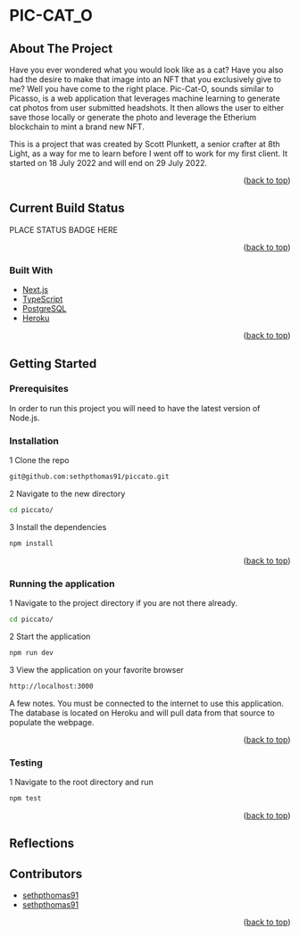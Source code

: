 # PIC-CAT_O

<!-- ABOUT THE PROJECT -->
## About The Project

Have you ever wondered what you would look like as a cat? Have you also had the desire to make that image into an NFT that you exclusively give to me? Well you have come to the right place. Pic-Cat-O, sounds similar to Picasso, is a web application that leverages machine learning to generate cat photos from user submitted headshots. It then allows the user to either save those locally or generate the photo and leverage the Etherium blockchain to mint a brand new NFT.

This is a project that was created by Scott Plunkett, a senior crafter at 8th Light, as a way for me to learn before I went off to work for my first client. It started on 18 July 2022 and will end on 29 July 2022.

<p align="right">(<a href="#top">back to top</a>)</p>

<!-- BUILD STATUS -->
## Current Build Status

PLACE STATUS BADGE HERE

<p align="right">(<a href="#top">back to top</a>)</p>


<!-- Built With -->
### Built With

* [Next.js](https://nextjs.org/)
* [TypeScript](https://www.typescriptlang.org/)
* [PostgreSQL](https://www.postgresql.org/)
* [Heroku](https://id.heroku.com/)

<p align="right">(<a href="#top">back to top</a>)</p>



<!-- GETTING STARTED -->
## Getting Started


### Prerequisites

In order to run this project you will need to have the latest version of Node.js.

### Installation

1 Clone the repo
   ```sh
git@github.com:sethpthomas91/piccato.git
   ```

2 Navigate to the new directory
   ```sh
cd piccato/
   ```

3 Install the dependencies
   ```sh
npm install
   ```

<p align="right">(<a href="#top">back to top</a>)</p>

### Running the application

1 Navigate to the project directory if you are not there already.
   ```sh
cd piccato/
   ```

2 Start the application
   ```sh
npm run dev
   ```

3 View the application on your favorite browser
```sh
http://localhost:3000
   ```

A few notes. You must be connected to the internet to use this application. The database is located on Heroku and will pull data from that source to populate the webpage.


<p align="right">(<a href="#top">back to top</a>)</p>

### Testing

1 Navigate to the root directory and run
   ```sh
npm test
   ```
<p align="right">(<a href="#top">back to top</a>)</p>

## Reflections


<!-- ACKNOWLEDGMENTS -->
## Contributors

* [sethpthomas91](https://github.com/sethpthomas91)
* [sethpthomas91](https://github.com/sethpthomas91)

<p align="right">(<a href="#top">back to top</a>)</p>

